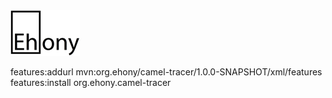 <img src="logo.png"/>

features:addurl mvn:org.ehony/camel-tracer/1.0.0-SNAPSHOT/xml/features
features:install org.ehony.camel-tracer
